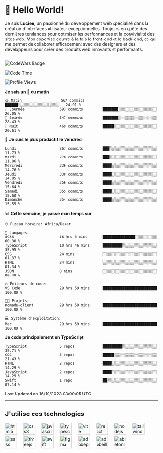 # 👋 Hello World!

Je suis **Lucien**, un passionné du développement web spécialisé dans la création d'interfaces utilisateur exceptionnelles. Toujours en quête des dernières tendances pour optimiser les performances et la convivialité des sites web. Mon expertise couvre à la fois le front-end et le back-end, ce qui me permet de collaborer efficacement avec des designers et des développeurs pour créer des produits web innovants et performants.

##

![CodeWars Badge](https://www.codewars.com/users/xyhomi3/badges/small)

<!--START_SECTION:waka-->
![Code Time](http://img.shields.io/badge/Code%20Time-121%20hrs%2041%20mins-blue)

![Profile Views](http://img.shields.io/badge/Vues%20du%20profil-22-blue)

**Je suis un 🐤 du matin** 

```text
🌞 Matin                  567 commits         ██████░░░░░░░░░░░░░░░░░░░   24.91 % 
🌆 Journée                593 commits         ███████░░░░░░░░░░░░░░░░░░   26.05 % 
🌃 Soirée                 647 commits         ███████░░░░░░░░░░░░░░░░░░   28.43 % 
🌙 Nuit                   469 commits         █████░░░░░░░░░░░░░░░░░░░░   20.61 % 
```
📅 **Je suis le plus productif le Vendredi** 

```text
Lundi                    267 commits         ███░░░░░░░░░░░░░░░░░░░░░░   11.73 % 
Mardi                    270 commits         ███░░░░░░░░░░░░░░░░░░░░░░   11.86 % 
Mercredi                 336 commits         ████░░░░░░░░░░░░░░░░░░░░░   14.76 % 
Jeudi                    338 commits         ████░░░░░░░░░░░░░░░░░░░░░   14.85 % 
Vendredi                 356 commits         ████░░░░░░░░░░░░░░░░░░░░░   15.64 % 
Samedi                   355 commits         ████░░░░░░░░░░░░░░░░░░░░░   15.60 % 
Dimanche                 354 commits         ████░░░░░░░░░░░░░░░░░░░░░   15.55 % 
```


📊 **Cette semaine, je passe mon temps sur** 

```text
🕑︎ Fuseau horaire: Africa/Dakar

💬 Langages: 
SCSS                     18 hrs 5 mins       ███████████████░░░░░░░░░░   60.30 % 
TypeScript               10 hrs 46 mins      █████████░░░░░░░░░░░░░░░░   35.95 % 
CSS                      24 mins             ░░░░░░░░░░░░░░░░░░░░░░░░░   01.37 % 
HTML                     24 mins             ░░░░░░░░░░░░░░░░░░░░░░░░░   01.34 % 
JSON                     8 mins              ░░░░░░░░░░░░░░░░░░░░░░░░░   00.48 % 

🔥 Éditeurs de code: 
VS Code                  29 hrs 59 mins      █████████████████████████   100.00 % 

🐱‍💻 Projets: 
nomade-client            29 hrs 59 mins      █████████████████████████   100.00 % 

💻 Système d'exploitation: 
Mac                      29 hrs 59 mins      █████████████████████████   100.00 % 
```

**Je code principalement en TypeScript** 

```text
TypeScript               5 repos             █████████░░░░░░░░░░░░░░░░   35.71 % 
CSS                      3 repos             █████░░░░░░░░░░░░░░░░░░░░   21.43 % 
HTML                     2 repos             ████░░░░░░░░░░░░░░░░░░░░░   14.29 % 
JavaScript               2 repos             ████░░░░░░░░░░░░░░░░░░░░░   14.29 % 
Swift                    1 repo              ██░░░░░░░░░░░░░░░░░░░░░░░   07.14 % 
```




 Last Updated on 16/10/2023 03:00:05 UTC
<!--END_SECTION:waka-->
---

## J'utilise ces technologies

<div align="left">
  <img src="https://skillicons.dev/icons?i=html" height="40" alt="html5 logo"  />
  <img width="12" />
  <img src="https://skillicons.dev/icons?i=css" height="40" alt="css3 logo"  />
  <img width="12" />
  <img src="https://skillicons.dev/icons?i=js" height="40" alt="javascript logo"  />
  <img width="12" />
  <img src="https://skillicons.dev/icons?i=ts" height="40" alt="typescript logo"  />
  <img width="12" />
  <img src="https://skillicons.dev/icons?i=vite" height="40" alt="vite logo"  />
  <img width="12" />
  <img src="https://skillicons.dev/icons?i=react" height="40" alt="react logo"  />
  <img width="12" />
  <img src="https://cdn.jsdelivr.net/gh/devicons/devicon/icons/nodejs/nodejs-original.svg" height="40" alt="nodejs logo"  />
  <img width="12" />
  <img src="https://skillicons.dev/icons?i=tailwind" height="40" alt="tailwindcss logo"  />
  <img width="12" />
  <img src="https://skillicons.dev/icons?i=sass" height="40" alt="sass logo"  />
  <img width="12" />
  <img src="https://skillicons.dev/icons?i=threejs" height="40" alt="threejs logo"  />
  <img width="12" />
  <img src="https://skillicons.dev/icons?i=swift" height="40" alt="swift logo"  />
  <img width="12" />
  <img src="https://skillicons.dev/icons?i=figma" height="40" alt="figma logo"  />
  <img width="12" />
  <img src="https://skillicons.dev/icons?i=ps" height="40" alt="adobephotoshop logo"  />
  <img width="12" />
  <img src="https://skillicons.dev/icons?i=ai" height="40" alt="adobeillustrator logo"  />
  <img width="12" />
  <img src="https://skillicons.dev/icons?i=ableton" height="40" alt="abletonlive logo"  />
</div>



